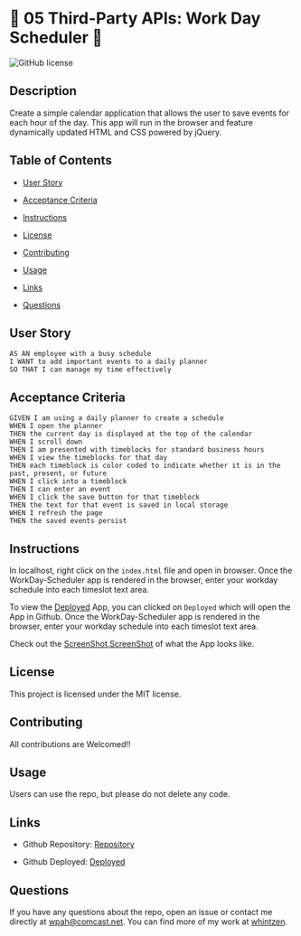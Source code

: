 # :memo: 05 Third-Party APIs: Work Day Scheduler :calendar:
  

![GitHub license](https://img.shields.io/badge/license-MIT-blue.svg) 


## Description 

Create a simple calendar application that allows the user to save events for each hour of the day. This app will run in the browser and feature dynamically updated HTML and CSS powered by jQuery.

## Table of Contents

* [User Story](#user-story)

* [Acceptance Criteria](#acceptance-criteria)

* [Instructions](#instructions)

* [License](#license)

* [Contributing](#contributing)

* [Usage](#usage)

* [Links](#links)

* [Questions](#questions)

## User Story

```
AS AN employee with a busy schedule
I WANT to add important events to a daily planner
SO THAT I can manage my time effectively

```

## Acceptance Criteria 

```
GIVEN I am using a daily planner to create a schedule
WHEN I open the planner
THEN the current day is displayed at the top of the calendar
WHEN I scroll down
THEN I am presented with timeblocks for standard business hours
WHEN I view the timeblocks for that day
THEN each timeblock is color coded to indicate whether it is in the past, present, or future
WHEN I click into a timeblock
THEN I can enter an event
WHEN I click the save button for that timeblock
THEN the text for that event is saved in local storage
WHEN I refresh the page
THEN the saved events persist

```

## Instructions

In localhost, right click on the `index.html` file and open in browser.   Once the WorkDay-Scheduler app is rendered in the browser, enter your workday schedule into each timeslot text area.  

To view the [Deployed](https://whintzen.github.io/Weather-Dashboard/index.html) App, you can clicked on `Deployed` which will open the App in Github.   Once the WorkDay-Scheduler app is rendered in the browser, enter your workday schedule into each timeslot text area.  

Check out the [ScreenShot](https://github.com/whintzen/WorkDay-Scheduler/blob/master/images/Screenshot-Home.png),[ScreenShot](https://github.com/whintzen/WorkDay-Scheduler/blob/master/images/Screenshot-Local-Storage.png) of what the App looks like.

## License

This project is licensed under the MIT license.

## Contributing

All contributions are Welcomed!!

## Usage

Users can use the repo, but please do not delete any code.

## Links
* Github Repository: 
    [Repository](https://github.com/whintzen/WorkDay-Scheduler)
  
* Github Deployed: 
    [Deployed](https://whintzen.github.io/WorkDay-Scheduler/index.html)
    
## Questions

If you have any questions about the repo, open an issue or contact me directly at wpah@comcast.net. You can find more of my work at [whintzen](https://github.com/whintzen/).


